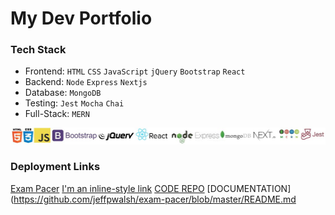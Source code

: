 
# My Dev Portfolio

### Tech Stack
 - Frontend: `HTML` `CSS` `JavaScript` `jQuery` `Bootstrap` `React`
 - Backend: `Node` `Express` `Nextjs`
 - Database: `MongoDB`
 - Testing: `Jest` `Mocha` `Chai`
 - Full-Stack: `MERN`
 
 ![tech stack](/techlogos.JPG)
 
 ### Deployment Links

 [Exam Pacer](http://exam.pacer.jeffwalsh.co.za/) 
 [I'm an inline-style link](https://www.google.com)
 [CODE REPO](https://github.com/jeffpwalsh/exam-pacer) 
 [DOCUMENTATION](https://github.com/jeffpwalsh/exam-pacer/blob/master/README.md





  
 
 
  
 
 
